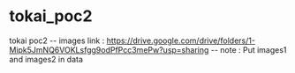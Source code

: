# tokai_poc2
tokai poc2
-- images link : https://drive.google.com/drive/folders/1-Mipk5JmNQ6VOKLsfgg9odPfPcc3mePw?usp=sharing
-- note : Put images1 and images2 in data